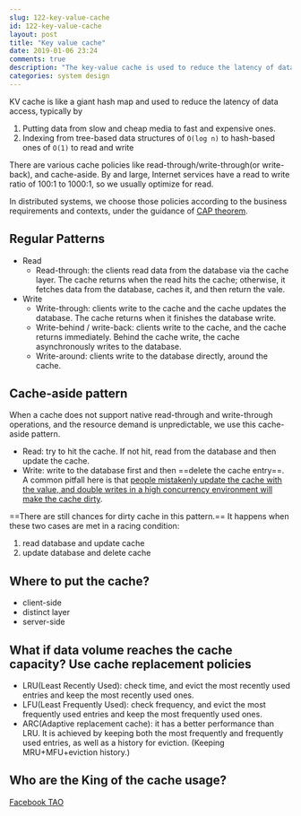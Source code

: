 ```yaml
---
slug: 122-key-value-cache
id: 122-key-value-cache
layout: post
title: "Key value cache"
date: 2019-01-06 23:24
comments: true
description: "The key-value cache is used to reduce the latency of data access. What are read-through, write-through, write-behind, write-back, write-behind, and cache-aside patterns?"
categories: system design
---
```


KV cache is like a giant hash map and used to reduce the latency of data access, typically by

1. Putting data from slow and cheap media to fast and expensive ones.
2. Indexing from tree-based data structures of `O(log n)` to hash-based ones of  `O(1)` to read and write


There are various cache policies like read-through/write-through(or write-back), and cache-aside. By and large, Internet services have a read to write ratio of 100:1 to 1000:1, so we usually optimize for read.

In distributed systems, we choose those policies according to the business requirements and contexts, under the guidance of [CAP theorem](https://puncsky.com/notes/2018-07-24-replica-and-consistency).



## Regular Patterns

* Read
    * Read-through: the clients read data from the database via the cache layer. The cache returns when the read hits the cache; otherwise, it fetches data from the database, caches it, and then return the vale.
* Write
    * Write-through: clients write to the cache and the cache updates the database. The cache returns when it finishes the database write.
    * Write-behind / write-back: clients write to the cache, and the cache returns immediately. Behind the cache write, the cache asynchronously writes to the database.
    * Write-around: clients write to the database directly, around the cache.



## Cache-aside pattern
When a cache does not support native read-through and write-through operations, and the resource demand is unpredictable, we use this cache-aside pattern.

* Read: try to hit the cache. If not hit, read from the database and then update the cache.
* Write: write to the database first and then ==delete the cache entry==. A common pitfall here is that [people mistakenly update the cache with the value, and double writes in a high concurrency environment will make the cache dirty](https://www.quora.com/Why-does-Facebook-use-delete-to-remove-the-key-value-pair-in-Memcached-instead-of-updating-the-Memcached-during-write-request-to-the-backend).


==There are still chances for dirty cache in this pattern.== It happens when these two cases are met in a racing condition:

1. read database and update cache
2. update database and delete cache



## Where to put the cache?

* client-side
* distinct layer
* server-side



## What if data volume reaches the cache capacity? Use cache replacement policies
* LRU(Least Recently Used): check time, and evict the most recently used entries and keep the most recently used ones.
* LFU(Least Frequently Used): check frequency, and evict the most frequently used entries and keep the most frequently used ones.
* ARC(Adaptive replacement cache): it has a better performance than LRU. It is achieved by keeping both the most frequently and frequently used entries, as well as a history for eviction. (Keeping MRU+MFU+eviction history.)



## Who are the King of the cache usage?
[Facebook TAO](https://puncsky.com/notes/49-facebook-tao)
